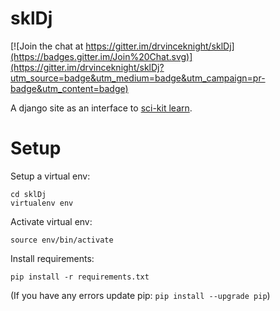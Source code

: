 # sklDj

[![Join the chat at https://gitter.im/drvinceknight/sklDj](https://badges.gitter.im/Join%20Chat.svg)](https://gitter.im/drvinceknight/sklDj?utm_source=badge&utm_medium=badge&utm_campaign=pr-badge&utm_content=badge)

A django site as an interface to [sci-kit learn](http://scikit-learn.org/stable/).

# Setup

Setup a virtual env:

    cd sklDj
    virtualenv env

Activate virtual env:

    source env/bin/activate

Install requirements:

    pip install -r requirements.txt

(If you have any errors update pip: `pip install --upgrade pip`)
